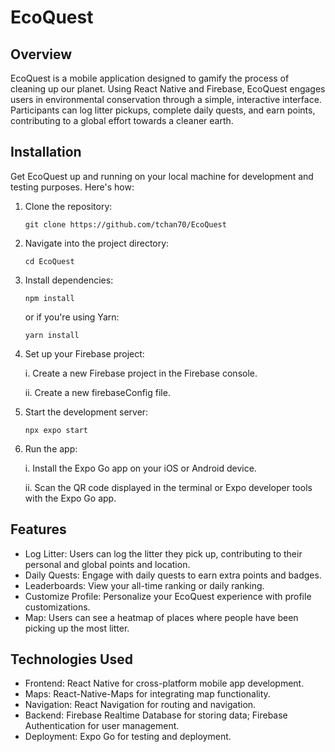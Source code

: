 # EcoQuest

## Overview

EcoQuest is a mobile application designed to gamify the process of cleaning up our planet. Using React Native and Firebase, EcoQuest engages users in environmental conservation through a simple, interactive interface. Participants can log litter pickups, complete daily quests, and earn points, contributing to a global effort towards a cleaner earth.

## Installation

Get EcoQuest up and running on your local machine for development and testing purposes. Here's how:

1. Clone the repository:

   ```git clone https://github.com/tchan70/EcoQuest```

2. Navigate into the project directory:

   ```cd EcoQuest```

3. Install dependencies:
 
   ```npm install```

   or if you're using Yarn:

   ```yarn install```

4. Set up your Firebase project:
   
   i.  Create a new Firebase project in the Firebase console.
  
   ii. Create a new firebaseConfig file.

5. Start the development server:

   ```npx expo start```

6. Run the app:

   i.  Install the Expo Go app on your iOS or Android device.
  
   ii. Scan the QR code displayed in the terminal or Expo developer tools with the Expo Go app.


## Features

- Log Litter: Users can log the litter they pick up, contributing to their personal and global points and location.
- Daily Quests: Engage with daily quests to earn extra points and badges.
- Leaderboards: View your all-time ranking or daily ranking.
- Customize Profile: Personalize your EcoQuest experience with profile customizations.
- Map: Users can see a heatmap of places where people have been picking up the most litter.

## Technologies Used

- Frontend: React Native for cross-platform mobile app development.
- Maps: React-Native-Maps for integrating map functionality.
- Navigation: React Navigation for routing and navigation.
- Backend: Firebase Realtime Database for storing data; Firebase Authentication for user management. 
- Deployment: Expo Go for testing and deployment.


